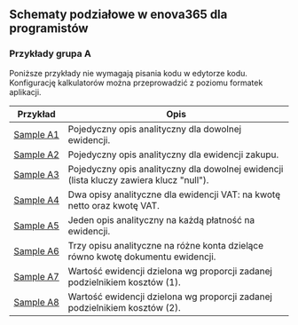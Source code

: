 ## Schematy podziałowe w enova365 dla programistów
### Przykłady grupa A

Poniższe przykłady nie wymagają pisania kodu w edytorze kodu. Konfigurację kalkulatorów można przeprowadzić z poziomu formatek aplikacji.


Przykład|Opis
-|-
[Sample&nbsp;A1](Sample%20A1)|Pojedyczny opis analityczny dla dowolnej ewidencji.
[Sample&nbsp;A2](Sample%20A2)|Pojedyczny opis analityczny dla ewidencji zakupu.
[Sample&nbsp;A3](Sample%20A3)|Pojedyczny opis analityczny dla dowolnej ewidencji (lista kluczy zawiera klucz "null").
[Sample&nbsp;A4](Sample%20A4)|Dwa opisy analityczne dla ewidencji VAT: na kwotę netto oraz kwotę VAT.
[Sample&nbsp;A5](Sample%20A5)|Jeden opis analityczny na każdą płatność na ewidencji.
[Sample&nbsp;A6](Sample%20A6)|Trzy opisu analityczne na różne konta dzielące równo kwotę dokumentu ewidencji.
[Sample&nbsp;A7](Sample%20A7)|Wartość ewidencji dzielona wg proporcji zadanej podzielnikiem kosztów (1).
[Sample&nbsp;A8](Sample%20A8)|Wartość ewidencji dzielona wg proporcji zadanej podzielnikiem kosztów (2).
